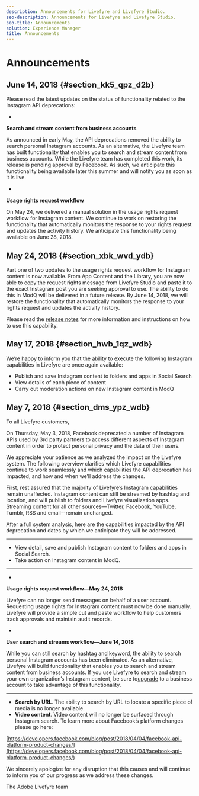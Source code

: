 ```yaml
---
description: Announcements for Livefyre and Livefyre Studio.
seo-description: Announcements for Livefyre and Livefyre Studio.
seo-title: Announcements
solution: Experience Manager
title: Announcements
---
```


# Announcements

## June 14, 2018 {#section_kk5_qpz_d2b}

Please read the latest updates on the status of functionality related to the Instagram API deprecations:

  *
  **Search and stream content from business accounts**
  
  As announced in early May, the API deprecations removed the ability to search personal Instagram accounts. As an alternative, the Livefyre team has built functionality that enables you to search and stream content from business accounts. While the Livefyre team has completed this work, its release is pending approval by Facebook. As such, we anticipate this functionality being available later this summer and will notify you as soon as it is live.
  
  
  *
  **Usage rights request workflow**
  
  On May 24, we delivered a manual solution in the usage rights request workflow for Instagram content. We continue to work on restoring the functionality that automatically monitors the response to your rights request and updates the activity history. We anticipate this functionality being available on June 28, 2018.
  
  
## May 24, 2018 {#section_xbk_wvd_ydb}

Part one of two updates to the usage rights request workflow for Instagram content is now available. From App Content and the Library, you are now able to copy the request rights message from Livefyre Studio and paste it to the exact Instagram post you are seeking approval to use. The ability to do this in ModQ will be delivered in a future release. By June 14, 2018, we will restore the functionality that automatically monitors the response to your rights request and updates the activity history.

Please read the [release notes](c_rn.md#c_rn) for more information and instructions on how to use this capability.

## May 17, 2018 {#section_hwb_1qz_wdb}

We’re happy to inform you that the ability to execute the following Instagram capabilities in Livefyre are once again available:

* Publish and save Instagram content to folders and apps in Social Search
* View details of each piece of content
* Carry out moderation actions on new Instagram content in ModQ
## May 7, 2018 {#section_dms_ypz_wdb}

To all Livefyre customers,

On Thursday, May 3, 2018, Facebook deprecated a number of Instagram APIs used by 3rd party partners to access different aspects of Instagram content in order to protect personal privacy and the data of their users.

We appreciate your patience as we analyzed the impact on the Livefyre system. The following overview clarifies which Livefyre capabilities continue to work seamlessly and which capabilities the API deprecation has impacted, and how and when we’ll address the changes.

First, rest assured that the majority of Livefyre’s Instagram capabilities remain unaffected. Instagram content can still be streamed by hashtag and location, and will publish to folders and Livefyre visualization apps. Streaming content for all other sources—Twitter, Facebook, YouTube, Tumblr, RSS and email--remain unchanged.

After a full system analysis, here are the capabilities impacted by the API deprecation and dates by which we anticipate they will be addressed.

****

* View detail, save and publish Instagram content to folders and apps in Social Search.
* Take action on Instagram content in ModQ.
****

  *
  **Usage rights request workflow—May 24, 2018**
  
  Livefyre can no longer send messages on behalf of a user account. Requesting usage rights for Instagram content must now be done manually. Livefyre will provide a simple cut and paste workflow to help customers track approvals and maintain audit records.
  
  
  *
  **User search and streams workflow—June 14, 2018**
  
  While you can still search by hashtag and keyword, the ability to search personal Instagram accounts has been eliminated. As an alternative, Livefyre will build functionality that enables you to search and stream content from business accounts. If you use Livefyre to search and stream your own organization’s Instagram content, be sure to[upgrade](https://help.instagram.com/502981923235522?helpref=search&sr=2&query=change%20personal%20account%20to%20business%20account) to a business account to take advantage of this functionality.
  
  
****

* **Search by URL**. The ability to search by URL to locate a specific piece of media is no longer available.
* **Video content**. Video content will no longer be surfaced through Instagram search.
To learn more about Facebook’s platform changes please go here:

[https://developers.facebook.com/blog/post/2018/04/04/facebook-api-platform-product-changes/](https://developers.facebook.com/blog/post/2018/04/04/facebook-api-platform-product-changes/)



We sincerely apologize for any disruption that this causes and will continue to inform you of our progress as we address these changes.



The Adobe Livefyre team

